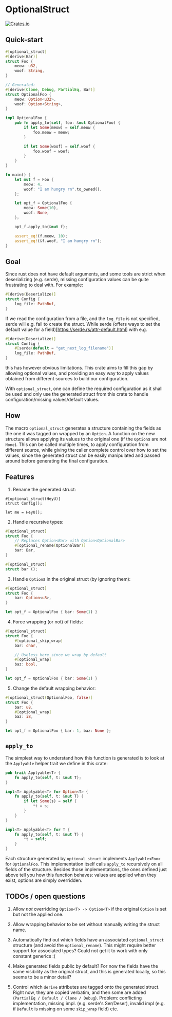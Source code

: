 # OptionalStruct
[![Crates.io](https://img.shields.io/crates/v/optional_struct.svg)](https://crates.io/crates/optional_struct)

## Quick-start


```rust
#[optional_struct]
#[derive(Bar)]
struct Foo {
	meow: u32,
	woof: String,
}

// Generated:
#[derive(Clone, Debug, PartialEq, Bar)]
struct OptionalFoo {
	meow: Option<u32>,
	woof: Option<String>,
}

impl OptionalFoo {
	pub fn apply_to(self, foo: &mut OptionalFoo) {
        if let Some(meow) = self.meow {
            foo.meow = meow;
        }

        if let Some(woof) = self.woof {
            foo.woof = woof;
        }
	}
}

fn main() {
    let mut f = Foo {
        meow: 4,
        woof: "I am hungry rn".to_owned(),
    };

    let opt_f = OptionalFoo {
        meow: Some(10),
        woof: None,
    };

    opt_f.apply_to(&mut f);

    assert_eq!(f.meow, 10);
    assert_eq!(&f.woof, "I am hungry rn");
}
```

## Goal

Since rust does not have default arguments, and some tools are strict when
deserializing (e.g. serde), missing configuration values can be quite
frustrating to deal with. For example:

```rust
#[derive(Deserialize)]
struct Config {
    log_file: PathBuf,
}
```

If we read the configuration from a file, and the `log_file` is not specified,
serde will e.g. fail to create the struct. While serde (offers ways to set the
default value for a field)[https://serde.rs/attr-default.html] with e.g.

```rust
#[derive(Deserialize)]
struct Config {
    #[serde(default = "get_next_log_filename")]
    log_file: PathBuf,
}
```

this has however obvious limitations. This crate aims to fill this gap by allowing
optional values, and providing an easy way to apply values obtained from
different sources to build our configuration.

With `optional_struct`, one can define the required
configuration as it shall be used and only use the generated struct from this
crate to handle configuration/missing values/default values.


## How

The macro `optional_struct` generates a structure containing the fields as the one it was tagged on wrapped by an `Option`.
A function on the new structure allows applying its values to the original one
(if the `Option`s are not `None`). This can be called multiple times, to apply
configuration from different source, while giving the caller complete control
over how to set the values, since the generated struct can be easily manipulated
and passed around before generating the final configuration.

## Features

1. Rename the generated struct:

```
#[optional_struct(HeyU)]
struct Config();

let me = HeyU();
```

2. Handle recursive types:

```rust
#[optional_struct]
struct Foo {
    // Replaces Option<Bar> with Option<OptionalBar>
    #[optional_rename(OptionalBar)]
    bar: Bar,
}

#[optional_struct]
struct bar ();
```

3. Handle `Option`s in the original struct (by ignoring them):

```rust
#[optional_struct]
struct Foo {
    bar: Option<u8>,
}

let opt_f = OptionalFoo { bar: Some(1) }
```

4. Force wrapping (or not) of fields:

```rust
#[optional_struct]
struct Foo {
    #[optional_skip_wrap]
    bar: char,

    // Useless here since we wrap by default
    #[optional_wrap]
    baz: bool,
}

let opt_f = OptionalFoo { bar: Some(1) }
```

5. Change the default wrapping behavior:

```rust
#[optional_struct(OptionalFoo, false)]
struct Foo {
    bar: u8,
    #[optional_wrap]
    baz: i8,
}

let opt_f = OptionalFoo { bar: 1, baz: None };
```

## `apply_to`

The simplest way to understand how this function is generated is to look at the
`Applyable` helper trait we define in this crate:

```rust
pub trait Applyable<T> {
    fn apply_to(self, t: &mut T);
}

impl<T> Applyable<T> for Option<T> {
    fn apply_to(self, t: &mut T) {
        if let Some(s) = self {
            *t = s;
        }
    }
}

impl<T> Applyable<T> for T {
    fn apply_to(self, t: &mut T) {
        *t = self;
    }
}
```

Each structure generated by `optional_struct` implements `Applyable<Foo>` for
`OptionalFoo`. This implementation itself calls `apply_to` recursively on all
fields of the structure. Besides those implementations, the ones defined just
above tell you how this function behaves: values are applied when they exist,
options are simply overridden.

## TODOs / open questions

1. Allow *not* overridding `Option<T> -> Option<T>` if the original `Option` is
   set but not the applied one.

2. Allow wrapping behavior to be set without manually writing the struct name.

3. Automatically find out which fields have an associated `optional_struct`
   structure (and avoid the `optional_rename`). This might require better
   support for associated types? Could not get it to work with only constant
   generics :(

4. Make generated fields public by default? For now the fields have the same
   visibility as the original struct, and this is generated locally, so this
   seems to be a minor detail?

5. Control which `derive` attributes are tagged onto the generated struct. Right
   now, they are copied verbatim, and then some are added (`PartialEq / Default
   / Clone / Debug`). Problem: conflicting implementation, missing impl. (e.g.
   serde's Ser/Deser), invalid impl (e.g. if `Default` is missing on some
   `skip_wrap` field) etc.
